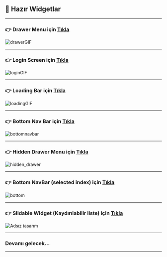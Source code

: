 <h2> 🚀 Hazır Widgetlar </h2>

<hr>

### 👉 Drawer Menu için <a href="https://github.com/ozcanbayram/Flutter-Dart-Learning-Notes/tree/master/ready_custom_widgets/lib/feature/drawer_menu"> Tıkla </a> 
![drawerGIF](https://github.com/user-attachments/assets/dfa46919-da33-44f2-8695-887ca75079cd)
<hr>


### 👉 Login Screen için <a href="https://github.com/ozcanbayram/Flutter-Dart-Learning-Notes/tree/master/ready_custom_widgets/lib/feature/register_screen"> Tıkla </a> 
![loginGIF](https://github.com/user-attachments/assets/0afdb564-83c6-4045-815f-89d401db09b7)
<hr>

### 👉 Loading Bar için <a href="https://github.com/ozcanbayram/Flutter-Dart-Notes-Widgets/tree/master/ready_custom_widgets/lib/feature/loading_bar"> Tıkla </a> 
![loadingGIF](https://github.com/user-attachments/assets/41f3f207-aa9e-4f1c-962e-9787c60aa81a)
<hr>

### 👉 Bottom Nav Bar için <a href="https://github.com/ozcanbayram/Flutter-Dart-Notes-Widgets/blob/master/ready_custom_widgets/lib/feature/bottom_nav_bar/custom_navbar.dart"> Tıkla </a> 
![bottomnavbar](https://github.com/user-attachments/assets/ef62fdc3-884a-47f4-a020-a1e9e3b59bf7)
<hr>

### 👉 Hidden Drawer Menu için <a href="https://github.com/ozcanbayram/Flutter-Dart-Notes-Widgets/tree/master/ready_custom_widgets/lib/feature/hidden_drawer_menu"> Tıkla </a> 

![hidden_drawer](https://github.com/user-attachments/assets/895ef0b3-5794-4018-a21a-b98aba4acda9)

<hr>

### 👉 Bottom NavBar (selected index) için <a href="https://github.com/ozcanbayram/Flutter-Dart-Notes-Widgets/blob/master/ready_custom_widgets/lib/feature/second_bottom_nav_bar/custom_bottom_nav_bar.dart"> Tıkla </a> 

![bottom](https://github.com/user-attachments/assets/cf7d272b-aa42-43ca-a54c-c8712e72c439)

<hr>

### 👉 Slidable Widget (Kaydırılabilir liste) için <a href="https://github.com/ozcanbayram/Flutter-Dart-Helper/blob/master/ready_custom_widgets/lib/feature/slidable_widget/slidable_widget.dart"> Tıkla </a> 

![Adsız tasarım](https://github.com/user-attachments/assets/78e86234-808c-4923-99de-4fe7fd9a3faa)


<hr>


### Devamı gelecek...
<hr>
